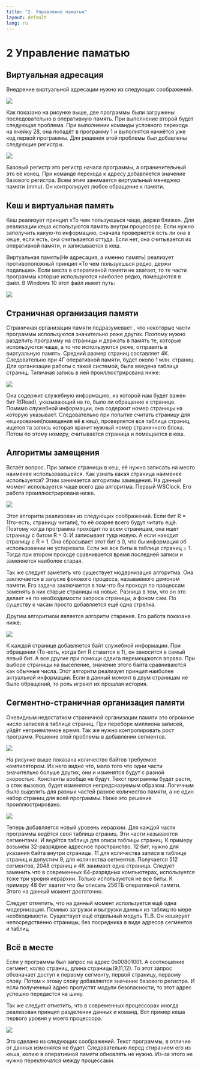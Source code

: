 ```yaml
---
title: "2. Управление паматью"
layout: default
lang: ru
---
```


# **2** Управление паматью

## Виртуальная адресация

Внедрение виртуальной адресации нужно из следующих соображений.

![](../assets/images/2.png)

Как показано на рисунке выше, две программы были загружены последовательно в оперативную память. При выполнение второй будет следующая проблема. При выполнении команды условного перехода на ячейку 28, она попадёт в программу 1 и выполнятся начнётся уже код первой программы. Для решения этой проблемы был добавлены следующие регистры.

![](../assets/images/3.png)

Базовый регистр это регистр начала программы, а ограничительный это её конец. При команде перехода к адресу добавляется значение базового регистра. Всем этим занимается виртуальный менеджер памяти (mmu). Он контролирует любое обращение к памяти.

## Кеш и виртуальная память

Кеш реализует принцип «То чем пользуешься чаще, держи ближе». Для реализации кеша используются память внутри процессора. Если нужно заполучить какую-то информацию, сначала проверяется есть ли она в кеше, если есть, она считывается оттуда. Если нет, она считывается из оперативной памяти, и записывается в кеш.

Виртуальная память(Не адресация, а именно память) реализует противоположный принцип «То чем пользуешься редко, держи подальше». Если места в оперативной памяти не хватает, то те части программы которые используются наиболее редко, помещаются в файл. В Windows 10 этот файл имеет путь:

![](../assets/images/4.png)

## Страничная организация памяти

Страничная организация памяти подразумевает , что некоторые части программы используются значительно реже других. Поэтому нужно разделить программу на страницы и держать в память те, которые используются чаще, а то что используются реже, отправить в виртуальную память. Средний размер страниц составляет 4К. Следовательно при 4Г оперативной памяти, будет около 1 млн. страниц. Для организации работы с такой системой, была введена таблица страниц. Типичная запись в ней проиллюстрирована ниже:

![](../assets/images/5.png)

Она содержит служебную информацию, из которой нам будет важен бит R(Read), указывающий на то, было ли обращение к странице. Помимо служебной информации, она содержит номер страницы на которую указывает. Следовательно при попытке считать страницу для кеширования(помещения её в кеш), проверяется вся таблица страниц, ищется та запись которая хранит нужный номер страничного блока. Потом по этому номеру, считывается страница и помещается в кеш.

## Алгоритмы замещения

Встаёт вопрос. При записе страницы в кеш, её нужно записать на место наименее использовавшейся. Как узнать какая страница наименее используется? Этим занимается алгоритмы замещения. На данный момент используется чаще всего два алгоритма. Первый WSClock. Его работа проиллюстрирована ниже.

![](../assets/images/6.png)

Этот алгоритм реализован из следующих соображений. Если бит R = 1(то-есть, страницу читали), то её скорее всего будут читать ещё. Поэтому когда программа проходит по всем страницам, она ищет страницу с битом R = 0. И записывает туда новую. А если находит страницу с R = 1. Она сбрасывает этот бит в 0, что бы информация об использовании не устаревала. Если же все биты в таблице страниц = 1. Тогда при втором проходе сравнивается время последней записи и заменяется наиболее старая.

Так же следует заметить что существует модернизация алгоритма. Она заключается в запуске фонового процесса, называемого демоном памяти. Его задача заключается в том что бы проходя по процессам заменять в них старые страницы на новые. Разница в том, что он это делает не по необходимости запроса страницы, а фоном сам. По существу к часам просто добавляется ещё одна стрелка.

Другим алгоритмом является алгоритм старения. Его работа показана ниже:

![](../assets/images/7.png)

К каждой странице добавляется байт служебной информации. При обращении (То-есть, когда бит R ставится в 1), он заносится в самый левый бит. А все другие при помощи сдвига перемещаются вправо. При выборе страницы на выселение, значение этого байта сравниваются как обычные числа. Этот алгоритм реализует принцип наиболее актуальной информации. Если в данный момент в двум страницам не было обращений, то роль играют их прошлая история.

## Сегментно-страничная организация памяти

Очевидным недостатком страничной организации памяти это огромное число записей в таблице страниц. При переборе миллиона записей, уйдёт неприемлемое время. Так же нужно контролировать рост программ. Решение этой проблемы в добавлении сегментов.

![](../assets/images/8.png)

На рисунке выше показана количество байтов требуемое компилятором. Из него видно что, мало того что одни части значительно больше других, они и изменятся будут с разной скоростью. Константы вообще не будут. Текст программы будет расти, а стек вызовов, будет изменятся непредсказуемым образом. Логичным было выделить для разных частей разное количество памяти, а не один набор страниц для всей программы. Ниже это решение проиллюстрировано.

![](../assets/images/9.png)

Теперь добавляется новый уровень иерархии. Для каждой части программы ведётся своя таблица страниц. Эти части называются сегментами. И ведётся таблица для описи таблицы страниц. К примеру возьмём 32-разрядное адресное пространство. 12 бит, нужно для указания байта внутри страницы. 11 для количества записи в таблице страниц и допустим 9, для количества сегментов. Получается 512 сегментов, 2048 страниц и 4К занимает одна страница. Следует заменить что в современных 64-разрядных компьютерах, используется тоже три уровня иерархии. Только используются не все биты. К примеру 48 бит хватит что бы описать 256ТБ оперативной памяти. Этого на данный момент достаточно.

Следует отметить, что на данный момент используется ещё одна модернизация. Помимо загрузки и выгрузки данных из таблиц по мере необходимости. Существует ещё отдельный модуль TLB. Он кеширует непосредственно страницы, без посредника в виде адресов сегментов и таблиц

## Всё в месте

Если у программы был запрос на адрес 0x00801001. А соотношение сегмент, колво страниц, длина страницы(9,11,12). То этот запрос обозначает доступ к первому сегменту, первой страницу, первому слову. Потом к этому слову добавляется значение базового регистра. И если полученный адрес пропустят модули безопасности, то этот адрес успешно передастся на шину.

Так же следует отметить, что в современных процессорах иногда реализован принцип разделения данных и команд. Вот пример кеша первого уровня у моего процессора.

![](../assets/images/10.png)

Это сделано из следующих соображений. Текст программы, в отличие от данных изменятся не будет. Следовательно перед стиранием его из кеша, копию в оперативной памяти обновлять не нужно. Из-за этого не нужно переключатся между процессами.